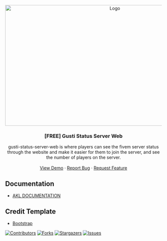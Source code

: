 <p align="center">
  <a href="https://github.com/Gustiagung19/gusti-status-server-web" target="_blank">
    <img src="https://imgur.com/w2CjR0C.png" alt="Logo" width="690" height="388">
  </a>
</p>
<h3 align="center">[FREE] Gusti Status Server Web</h3>
<p align="center">
  gusti-status-server-web is where players can see the fivem server status through the website and make it easier for them to join the server, and see the number of players on the server.
  <br />
  <br />
  <a href="https://youtu.be/B3hScIpCZaM">View Demo</a>
  ·
  <a href="https://github.com/Gustiagung19/gusti-status-server-web/issues">Report Bug</a>
  ·
  <a href="https://github.com/Gustiagung19/gusti-status-server-web/issues">Request Feature</a>
</p>


## Documentation
- [AKL DOCUMENTATION](https://aklgaming.gitbook.io/documentation/gusti-resources/gusti-status-server-web)

## Credit Template
- [Bootstrap](https://getbootstrap.com/)

[![Contributors][contributors-shield]][contributors-url]
[![Forks][forks-shield]][forks-url]
[![Stargazers][stars-shield]][stars-url]
[![Issues][issues-shield]][issues-url]

[contributors-shield]: https://img.shields.io/github/contributors/Gustiagung19/gusti-status-server-web.svg?style=for-the-badge
[contributors-url]: https://github.com/Gustiagung19/gusti-status-server-web/graphs/contributors
[forks-shield]: https://img.shields.io/github/forks/Gustiagung19/gusti-status-server-web.svg?style=for-the-badge
[forks-url]: https://github.com/Gustiagung19/gusti-status-server-web/network/members
[stars-shield]: https://img.shields.io/github/stars/Gustiagung19/gusti-status-server-web.svg?style=for-the-badge
[stars-url]: https://github.com/Gustiagung19/gusti-status-server-web/stargazers
[issues-shield]: https://img.shields.io/github/issues/Gustiagung19/gusti-status-server-web.svg?style=for-the-badge
[issues-url]: https://github.com/Gustiagung19/gusti-status-server-web/issues
